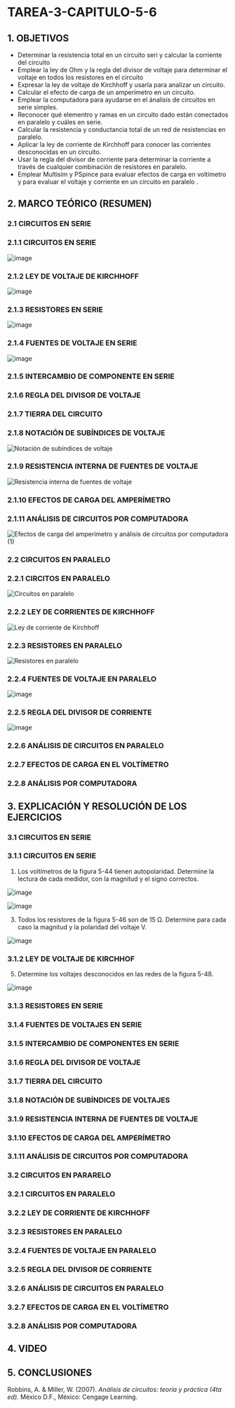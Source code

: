 # TAREA-3-CAPITULO-5-6
## 1. OBJETIVOS
- Determinar la resistencia total en un circuito seri y calcular la corriente del circuito
- Emplear la ley de Ohm y la regla del divisor de voltaje para determinar el voltaje en todos los resistores en el circuito
- Expresar la ley de voltaje de Kirchhoff y usarla para analizar un circuito.
- Calcular el efecto de carga de un amperímetro en un circuito.
- Emplear la computadora para ayudarse en el ánalisis de circuitos en serie simples.
- Reconocer qué elementro y ramas en un circuito dado están conectados en paralelo y cuáles en serie.
- Calcular la resistencia y conductancia total de un red de resistencias en paralelo.   
- Aplicar la ley de corriente de Kirchhoff para conocer las corrientes desconocidas en un circuito.
- Usar la regla del divisor de corriente para determinar la corriente a través de cualquier combinación de resistores en paralelo.
- Emplear Multisim y PSpince para evaluar efectos de carga en voltímetro y para evaluar  el voltaje y corriente en un circuito en paralelo .
## 2. MARCO TEÓRICO (RESUMEN)

### 2.1 CIRCUITOS EN SERIE

### 2.1.1 CIRCUITOS EN SERIE

![image](https://user-images.githubusercontent.com/84431598/122298396-55006a80-cec2-11eb-8466-e38f15876d8d.png)

### 2.1.2 LEY DE VOLTAJE DE KIRCHHOFF

![image](https://user-images.githubusercontent.com/84431598/122297668-67c66f80-cec1-11eb-84c6-70e37b66a5ab.png)

### 2.1.3 RESISTORES EN SERIE

![image](https://user-images.githubusercontent.com/84431598/122303469-3782cf00-cec9-11eb-9bf1-616df6e774a2.png)

### 2.1.4 FUENTES DE VOLTAJE EN SERIE

![image](https://user-images.githubusercontent.com/84431598/122275223-114d3700-cea9-11eb-8bf8-a66195de16d9.png)

### 2.1.5 INTERCAMBIO DE COMPONENTE EN SERIE

### 2.1.6 REGLA DEL DIVISOR DE VOLTAJE

### 2.1.7 TIERRA DEL CIRCUITO

### 2.1.8 NOTACIÓN DE SUBÍNDICES DE VOLTAJE

![Notación de subíndices de voltaje](https://user-images.githubusercontent.com/84425276/122332276-c3adea00-cefb-11eb-960d-240164c5dffd.png)

### 2.1.9 RESISTENCIA INTERNA DE FUENTES DE VOLTAJE

![Resistencia interna de fuentes de voltaje](https://user-images.githubusercontent.com/84425276/122332315-d1636f80-cefb-11eb-8eab-023b936135b2.png)

### 2.1.10 EFECTOS DE CARGA DEL AMPERÍMETRO

### 2.1.11  ANÁLISIS DE CIRCUITOS POR COMPUTADORA

![Efectos de carga del amperímetro y análisis de circuitos por computadora (1)](https://user-images.githubusercontent.com/84425276/122332370-eb04b700-cefb-11eb-816c-2b404f299298.png)

### 2.2 CIRCUITOS EN PARALELO

### 2.2.1 CIRCITOS EN PARALELO

![Circuitos en paralelo](https://user-images.githubusercontent.com/84425276/122332394-f5bf4c00-cefb-11eb-89b0-f704d9d2be18.png)

### 2.2.2 LEY DE CORRIENTES DE KIRCHHOFF

![Ley de corriente de Kirchhoff](https://user-images.githubusercontent.com/84425276/122332412-fce65a00-cefb-11eb-9c47-30abf8498f78.png)

### 2.2.3 RESISTORES EN PARALELO

![Resistores en paralelo](https://user-images.githubusercontent.com/84425276/122332439-05d72b80-cefc-11eb-8d5c-c174b78c1c48.png)

### 2.2.4 FUENTES DE VOLTAJE EN PARALELO

![image](https://user-images.githubusercontent.com/84431598/122313222-73269480-cedb-11eb-9e8b-10b6b9a9a033.png)

### 2.2.5  REGLA DEL DIVISOR DE CORRIENTE

![image](https://user-images.githubusercontent.com/84431598/122325675-a3c4f900-cef0-11eb-9754-eb20cada5cdd.png)

### 2.2.6 ANÁLISIS DE CIRCUITOS EN PARALELO

### 2.2.7 EFECTOS DE CARGA EN EL VOLTÍMETRO

### 2.2.8 ANÁLISIS POR COMPUTADORA

## 3. EXPLICACIÓN Y RESOLUCIÓN DE LOS EJERCICIOS

###  3.1 CIRCUITOS EN SERIE

### 3.1.1  CIRCUITOS EN SERIE

1. Los voltímetros de la figura 5-44 tienen autopolaridad. Determine la lectura
de cada medidor, con la magnitud y el signo correctos.

![image](https://user-images.githubusercontent.com/84431598/122329345-e1c51b80-cef6-11eb-8900-74ec57237eaa.png)

![image](https://user-images.githubusercontent.com/84431598/122329442-0ae5ac00-cef7-11eb-9379-ff64cd21c59a.png)

3. Todos los resistores de la figura 5-46 son de 15 Ω. Determine para cada caso
la magnitud y la polaridad del voltaje V.

![image](https://user-images.githubusercontent.com/84431598/122329534-36689680-cef7-11eb-8234-ecc1bac9529f.png)

### 3.1.2 LEY DE VOLTAJE DE KIRCHHOF

5. Determine los voltajes desconocidos en las redes de la figura 5-48.

![image](https://user-images.githubusercontent.com/84431598/122329829-b262de80-cef7-11eb-9fa0-56992bd9b866.png)


### 3.1.3 RESISTORES EN SERIE

### 3.1.4 FUENTES DE VOLTAJES EN SERIE

### 3.1.5 INTERCAMBIO DE COMPONENTES EN SERIE

### 3.1.6 REGLA DEL DIVISOR DE VOLTAJE

### 3.1.7 TIERRA DEL CIRCUITO

### 3.1.8 NOTACIÓN DE SUBÍNDICES DE VOLTAJES

### 3.1.9 RESISTENCIA INTERNA DE FUENTES DE VOLTAJE

### 3.1.10 EFECTOS DE CARGA DEL AMPERÍMETRO

### 3.1.11 ANÁLISIS DE CIRCUITOS POR COMPUTADORA

###  3.2 CIRCUITOS EN PARARELO

### 3.2.1 CIRCUITOS EN PARALELO

### 3.2.2 LEY DE CORRIENTE DE KIRCHHOFF

### 3.2.3 RESISTORES EN PARALELO

### 3.2.4 FUENTES DE VOLTAJE EN PARALELO

### 3.2.5 REGLA DEL DIVISOR DE CORRIENTE

### 3.2.6 ANÁLISIS DE CIRCUITOS EN PARALELO

### 3.2.7 EFECTOS DE CARGA EN EL VOLTÍMETRO 

### 3.2.8 ANÁLISIS POR COMPUTADORA



## 4. VIDEO



## 5. CONCLUSIONES

Robbins, A. & Miller, W. (2007). *Análisis de circuitos: teoría y práctica (4ta ed).* México D.F., México: Cengage Learning.
